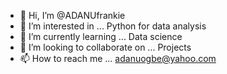 - 👋 Hi, I’m @ADANUfrankie
- 👀 I’m interested in ... Python for data analysis 
- 🌱 I’m currently learning ... Data science  
- 💞️ I’m looking to collaborate on ... Projects  
- 📫 How to reach me ... adanuogbe@yahoo.com

<!---
ADANUfrankie/ADANUfrankie is a ✨ special ✨ repository because its `README.md` (this file) appears on your GitHub profile.
You can click the Preview link to take a look at your changes.
--->
